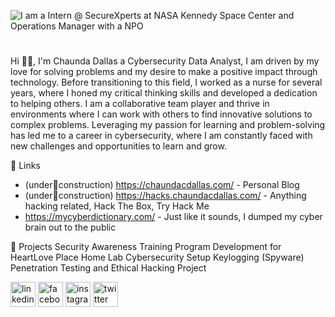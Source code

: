 ![I am a Intern @ SecureXperts at NASA Kennedy Space Center and Operations Manager with a NPO](https://github.com/cdallas1/cdallas1/blob/main/health%20cyber.jpeg)

# 
Hi 👋🏽, I'm Chaunda Dallas
a Cybersecurity Data Analyst, I am driven by my love for solving problems and my desire to make a positive impact through technology. Before transitioning to this field, I worked as a nurse for several years, where I honed my critical thinking skills and developed a dedication to helping others. I am a collaborative team player and thrive in environments where I can work with others to find innovative solutions to complex problems. Leveraging my passion for learning and problem-solving has led me to a career in cybersecurity, where I am constantly faced with new challenges and opportunities to learn and grow.

🔗 Links
- (under🚧construction) https://chaundacdallas.com/ - Personal Blog
- (under🚧construction) https://hacks.chaundacdallas.com/ - Anything hacking related, Hack The Box, Try Hack Me 
- https://mycyberdictionary.com/ - Just like it sounds, I dumped my cyber brain out to the public

🧪 Projects
Security Awareness Training Program Development for HeartLove Place
Home Lab Cybersecurity Setup
Keylogging (Spyware)
Penetration Testing and Ethical Hacking Project

[<img src='https://cdn.jsdelivr.net/npm/simple-icons@3.0.1/icons/linkedin.svg' alt='linkedin' height='40'>](https://www.linkedin.com/in/chaundacdallas/)  [<img src='https://cdn.jsdelivr.net/npm/simple-icons@3.0.1/icons/facebook.svg' alt='facebook' height='40'>](https://www.facebook.com/mscdallas)  [<img src='https://cdn.jsdelivr.net/npm/simple-icons@3.0.1/icons/instagram.svg' alt='instagram' height='40'>](https://www.instagram.com/ceeceedee21/)  [<img src='https://cdn.jsdelivr.net/npm/simple-icons@3.0.1/icons/twitter.svg' alt='twitter' height='40'>](https://twitter.com/chaunean)  

